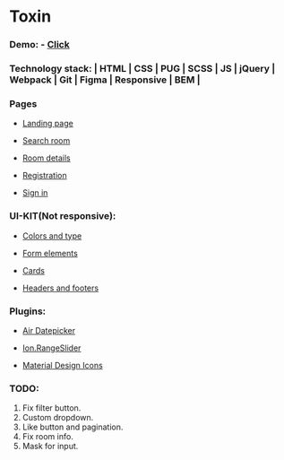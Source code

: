 # Toxin

### Demo: - [Click](https://anareony.github.io/Toxin/index.html)

### Technology stack: | HTML | CSS | PUG | SCSS | JS | jQuery | Webpack | Git | Figma | Responsive | BEM |

### Pages

* [Landing page](https://anareony.github.io/Toxin/index.html)

* [Search room](https://anareony.github.io/Toxin/search-room.html)

* [Room details](https://anareony.github.io/Toxin/room-details.html)

* [Registration](https://anareony.github.io/Toxin/registration.html)

* [Sign in](https://anareony.github.io/Toxin/sign-in.html)

### UI-KIT(Not responsive):

* [Colors and type](https://anareony.github.io/Toxin/colors-type.html)

* [Form elements](https://anareony.github.io/Toxin/form-elements.html)

* [Cards](https://anareony.github.io/Toxin/cards.html)

* [Headers and footers](https://anareony.github.io/Toxin/headers-footers.html)

### Plugins: 

* [Air Datepicker](https://air-datepicker.com/ru)

* [Ion.RangeSlider](http://ionden.com/a/plugins/ion.rangeSlider/index.html)

* [Material Design Icons](http://google.github.io/material-design-icons/)

### TODO:
1. Fix filter button.
2. Custom dropdown.
3. Like button and pagination.
4. Fix room info.
5. Mask for input.
